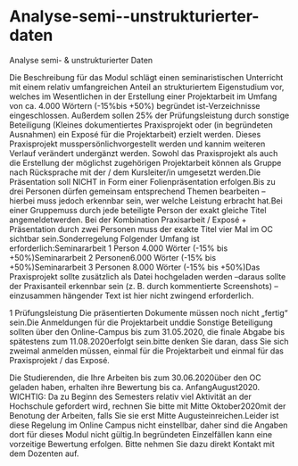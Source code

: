# Analyse-semi--unstrukturierter-daten
Analyse semi- &amp; unstrukturierter Daten


Die Beschreibung für das Modul schlägt einen seminaristischen Unterricht mit einem relativ umfangreichen Anteil an strukturiertem Eigenstudium vor, welches im Wesentlichen in der Erstellung einer Projektarbeit im Umfang von ca. 4.000 Wörtern (-15%bis +50%) begründet ist-Verzeichnisse eingeschlossen. Außerdem sollen 25% der Prüfungsleistung durch sonstige Beteiligung (Kleines dokumentiertes Praxisprojekt oder (in begründeten Ausnahmen) ein Exposé für die Projektarbeit) erzielt werden. Dieses Praxisprojekt musspersönlichvorgestellt werden und kannim weiteren Verlauf verändert undergänzt werden. Sowohl das Praxisprojekt als auch die Erstellung der möglichst zugehörigen Projektarbeit können als Gruppe nach Rücksprache mit der / dem Kursleiter/in umgesetzt werden.Die Präsentation soll NICHT in Form einer Folienpräsentation erfolgen.Bis zu drei Personen dürfen gemeinsam entsprechend Themen bearbeiten –hierbei muss jedoch erkennbar sein, wer welche Leistung erbracht hat.Bei einer Gruppemuss durch jede beteiligte Person der exakt gleiche Titel angemeldetwerden. Bei der Kombination Praxisarbeit / Exposé + Präsentation durch zwei Personen muss der exakte Titel vier Mal im OC sichtbar sein.Sonderregelung Folgender Umfang ist erforderlich:Seminararbeit 1 Person 4.000 Wörter (-15% bis +50%)Seminararbeit 2 Personen6.000 Wörter (-15% bis +50%)Seminararbeit 3 Personen 8.000 Wörter (-15% bis +50%)Das Praxisprojekt sollte zusätzlich als Datei hochgeladen werden –daraus sollte der Praxisanteil erkennbar sein (z. B. durch kommentierte Screenshots) –einzusammen hängender Text ist hier nicht zwingend erforderlich.

1 Prüfungsleistung
Die präsentierten Dokumente müssen noch nicht „fertig“ sein.Die Anmeldungen für die Projektarbeit unddie Sonstige Beteiligung sollten über den Online-Campus bis zum 31.05.2020, die finale Abgabe bis spätestens zum 11.08.2020erfolgt sein.bitte denken Sie daran, dass Sie sich zweimal anmelden müssen, einmal für die Projektarbeit und einmal für das Praxisprojekt / das Exposé.

Die Studierenden, die Ihre Arbeiten bis zum 30.06.2020über den OC geladen haben, erhalten ihre Bewertung bis ca. AnfangAugust2020. WICHTIG: Da zu Beginn des Semesters relativ viel Aktivität an der Hochschule gefordert wird, rechnen Sie bitte mit Mitte Oktober2020mit der Benotung der Arbeiten, falls Sie sie erst Mitte Augusteinreichen.Leider ist diese Regelung im Online Campus nicht einstellbar, daher sind die Angaben dort für dieses Modul nicht gültig.In begründeten Einzelfällen kann eine vorzeitige Bewertung erfolgen. Bitte nehmen Sie dazu direkt Kontakt mit dem Dozenten auf.
